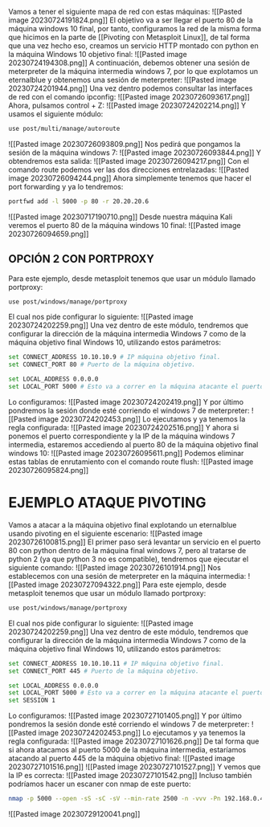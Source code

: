 Vamos a tener el siguiente mapa de red con estas máquinas:
![[Pasted image 20230724191824.png]]
El objetivo va a ser llegar el puerto 80 de la máquina windows 10 final, por tanto, configuramos la red de la misma forma que hicimos en la parte de [[Pivoting con Metasploit Linux]], de tal forma que una vez hecho eso, creamos un servicio HTTP montado con python en la máquina Windows 10 objetivo final:
![[Pasted image 20230724194308.png]]
A continuación, debemos obtener una sesión de meterpreter de la máquina intermedia windows 7, por lo que explotamos un eternalblue y obtenemos una sesión de meterpreter:
![[Pasted image 20230724201944.png]]
Una vez dentro podemos consultar las interfaces de red con el comando ipconfig:
![[Pasted image 20230726093617.png]]
Ahora, pulsamos control + Z:
![[Pasted image 20230724202214.png]]
Y usamos el siguiente módulo:
```bash
use post/multi/manage/autoroute
```
![[Pasted image 20230726093809.png]]
Nos pedirá que pongamos la sesión de la máquina windows 7:
![[Pasted image 20230726093844.png]]
Y obtendremos esta salida:
![[Pasted image 20230726094217.png]]
Con el comando route podemos ver las dos direcciones entrelazadas:
![[Pasted image 20230726094244.png]]
Ahora simplemente tenemos que hacer el port forwarding y ya lo tendremos:
```bash
portfwd add -l 5000 -p 80 -r 20.20.20.6
```
![[Pasted image 20230717190710.png]]
Desde nuestra máquina Kali veremos el puerto 80 de la máquina windows 10 final:
![[Pasted image 20230726094659.png]]
## OPCIÓN 2 CON PORTPROXY
Para este ejemplo, desde metasploit tenemos que usar un módulo llamado portproxy:
```bash
use post/windows/manage/portproxy
```
El cual nos pide configurar lo siguiente:
![[Pasted image 20230724202259.png]]
Una vez dentro de este módulo, tendremos que configurar la dirección de la máquina intermedia Windows 7 como de la máquina objetivo final Windows 10, utilizando estos parámetros:
```bash
set CONNECT_ADDRESS 10.10.10.9 # IP máquina objetivo final.
set CONNECT_PORT 80 # Puerto de la máquina objetivo.

set LOCAL_ADDRESS 0.0.0.0
set LOCAL_PORT 5000 # Esto va a correr en la máquina atacante el puerto 445 de la máquina objetivo final.
```
Lo configuramos:
![[Pasted image 20230724202419.png]]
Y por último pondremos la sesión donde esté corriendo el windows 7 de meterpreter:
![[Pasted image 20230724202453.png]]
Lo ejecutamos y ya tenemos la regla configurada:
![[Pasted image 20230724202516.png]]
Y ahora si ponemos el puerto correspondiente y la IP de la máquina windows 7 intermedia, estaremos accediendo al puerto 80 de la máquina objetivo final windows 10:
![[Pasted image 20230726095611.png]]
Podemos eliminar estas tablas de enrutamiento con el comando route flush:
![[Pasted image 20230726095824.png]]
# EJEMPLO ATAQUE PIVOTING
Vamos a atacar a la máquina objetivo final explotando un eternalblue usando pivoting en el siguiente escenario:
![[Pasted image 20230726100815.png]]
El primer paso será levantar un servicio en el puerto 80 con python dentro de la máquina final windows 7, pero al tratarse de python 2 (ya que python 3 no es compatible), tendremos que ejecutar el siguiente comando:
![[Pasted image 20230726101914.png]]
Nos establecemos con una sesión de meterpreter en la máquina intermedia:
![[Pasted image 20230727094322.png]]
Para este ejemplo, desde metasploit tenemos que usar un módulo llamado portproxy:
```bash
use post/windows/manage/portproxy
```
El cual nos pide configurar lo siguiente:
![[Pasted image 20230724202259.png]]
Una vez dentro de este módulo, tendremos que configurar la dirección de la máquina intermedia Windows 7 como de la máquina objetivo final Windows 10, utilizando estos parámetros:
```bash
set CONNECT_ADDRESS 10.10.10.11 # IP máquina objetivo final.
set CONNECT_PORT 445 # Puerto de la máquina objetivo.

set LOCAL_ADDRESS 0.0.0.0
set LOCAL_PORT 5000 # Esto va a correr en la máquina atacante el puerto 445 de la máquina objetivo final.
set SESSION 1
```
Lo configuramos:
![[Pasted image 20230727101405.png]]
Y por último pondremos la sesión donde esté corriendo el windows 7 de meterpreter:
![[Pasted image 20230724202453.png]]
Lo ejecutamos y ya tenemos la regla configurada:
![[Pasted image 20230727101626.png]]
De tal forma que si ahora atacamos al puerto 5000 de la máquina intermedia, estaríamos atacando al puerto 445 de la máquina objetivo final:
![[Pasted image 20230727101516.png]]
![[Pasted image 20230727101527.png]]
Y vemos que la IP es correcta:
![[Pasted image 20230727101542.png]]
Incluso también podríamos hacer un escaner con nmap de este puerto:
```bash
nmap -p 5000 --open -sS -sC -sV --min-rate 2500 -n -vvv -Pn 192.168.0.48
```
![[Pasted image 20230729120041.png]]
